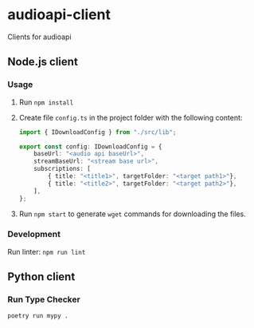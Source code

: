 # audioapi-client
Clients for audioapi

## Node.js client

### Usage

1. Run `npm install`
1. Create file `config.ts` in the project folder with the following content:

    ```typescript
    import { IDownloadConfig } from "./src/lib";
    
    export const config: IDownloadConfig = {
        baseUrl: "<audio api baseUrl>",
        streamBaseUrl: "<stream base url>",
        subscriptions: [
            { title: "<title1>", targetFolder: "<target path1>"},
            { title: "<title2>", targetFolder: "<target path2>"},
        ],
    };
    ```

1. Run `npm start` to generate `wget` commands for downloading the files.

### Development

Run linter: `npm run lint`


## Python client

### Run Type Checker

```sh
poetry run mypy .
```